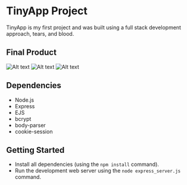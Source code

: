 # TinyApp Project

TinyApp is my first project and was built using a full stack development approach, tears, and blood. 

## Final Product

![Alt text](https://github.com/elliottthomlison/TinyApp/blob/main/docs/registrationPage.png?raw=true "Registration Page")
![Alt text](/relative/path/to/img.jpg?raw=true "Optional Title")
![Alt text](/relative/path/to/img.jpg?raw=true "Optional Title")


## Dependencies

- Node.js
- Express
- EJS
- bcrypt
- body-parser
- cookie-session

## Getting Started

- Install all dependencies (using the `npm install` command).
- Run the development web server using the `node express_server.js` command.
